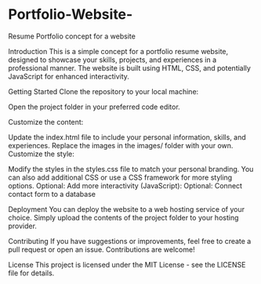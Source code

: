 # Portfolio-Website-
Resume Portfolio concept for a website 

Introduction
This is a simple concept for a portfolio resume website, designed to showcase your skills, projects, and experiences in a professional manner. The website is built using HTML, CSS, and potentially JavaScript for enhanced interactivity.

Getting Started
Clone the repository to your local machine:

Open the project folder in your preferred code editor.

Customize the content:

Update the index.html file to include your personal information, skills, and experiences.
Replace the images in the images/ folder with your own.
Customize the style:

Modify the styles in the styles.css file to match your personal branding.
You can also add additional CSS or use a CSS framework for more styling options.
Optional: Add more interactivity (JavaScript):
Optional: Connect contact form to a database

Deployment
You can deploy the website to a web hosting service of your choice. Simply upload the contents of the project folder to your hosting provider.

Contributing
If you have suggestions or improvements, feel free to create a pull request or open an issue. Contributions are welcome!

License
This project is licensed under the MIT License - see the LICENSE file for details.
